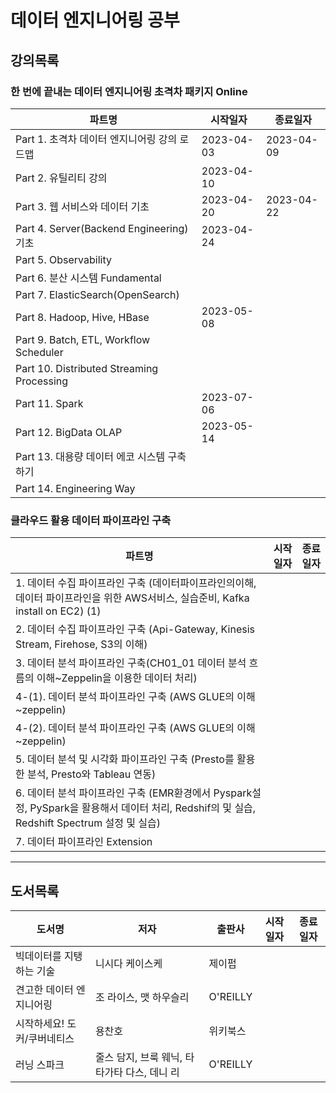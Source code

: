 # 데이터 엔지니어링 공부

## 강의목록

### 한 번에 끝내는 데이터 엔지니어링 초격차 패키지 Online

| 파트명 | 시작일자 | 종료일자 |
| --- | --- | --- |
| Part 1. 초격차 데이터 엔지니어링 강의 로드맵 | 2023-04-03 | 2023-04-09 |
| Part 2. 유틸리티 강의 | 2023-04-10 |  |
| Part 3. 웹 서비스와 데이터 기초 | 2023-04-20 | 2023-04-22 |
| Part 4. Server(Backend Engineering) 기초 | 2023-04-24 |  |
| Part 5. Observability |            |  |
| Part 6. 분산 시스템 Fundamental |            |  |
| Part 7. ElasticSearch(OpenSearch) |             |  |
| Part 8. Hadoop, Hive, HBase | 2023-05-08 |  |
| Part 9. Batch, ETL, Workflow Scheduler |             |  |
| Part 10. Distributed Streaming Processing |             |  |
| Part 11. Spark | 2023-07-06 |  |
| Part 12. BigData OLAP | 2023-05-14 |  |
| Part 13. 대용량 데이터 에코 시스템 구축하기 |             |  |
| Part 14. Engineering Way |             |  |

### 클라우드 활용 데이터 파이프라인 구축

| 파트명 | 시작일자 | 종료일자 |
| --- | --- | --- |
| 1. 데이터 수집 파이프라인 구축 (데이터파이프라인의이해, 데이터 파이프라인을 위한 AWS서비스, 실습준비, Kafka install on EC2) (1) | |
| 2. 데이터 수집 파이프라인 구축 (Api-Gateway, Kinesis Stream, Firehose, S3의 이해) | |
| 3. 데이터 분석 파이프라인 구축(CH01_01 데이터 분석 흐름의 이해~Zeppelin을 이용한 데이터 처리) | |
| 4-(1). 데이터 분석 파이프라인 구축 (AWS GLUE의 이해~zeppelin) | |
| 4-(2). 데이터 분석 파이프라인 구축 (AWS GLUE의 이해~zeppelin) | |
| 5. 데이터 분석 및 시각화 파이프라인 구축 (Presto를 활용한 분석, Presto와 Tableau 연동) | |
| 6. 데이터 분석 파이프라인 구축 (EMR환경에서 Pyspark설정, PySpark을 활용해서 데이터 처리, Redshif의 및 실습, Redshift Spectrum 설정 및 실습) | |
| 7. 데이터 파이프라인 Extension | |

---

## 도서목록

| 도서명 | 저자 | 출판사 | 시작일자 | 종료일자 |
| --- | --- | --- | --- | --- |
| 빅데이터를 지탱하는 기술 | 니시다 케이스케 | 제이펍 | | |
| 견고한 데이터 엔지니어링 | 조 라이스, 맷 하우슬리 | O'REILLY | | |
| 시작하세요! 도커/쿠버네티스 | 용찬호 | 위키북스 | | |
| 러닝 스파크 | 줄스 담지, 브룩 웨닉, 타타가타 다스, 데니 리 | O'REILLY | || 

